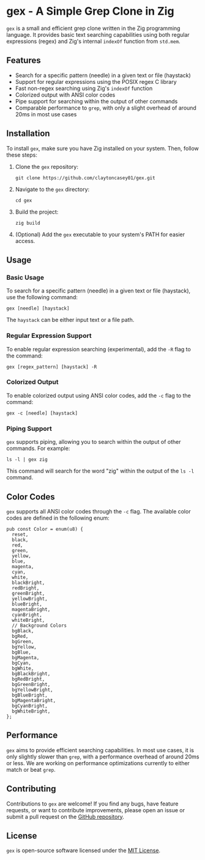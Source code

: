 # gex - A Simple Grep Clone in Zig

`gex` is a small and efficient grep clone written in the Zig programming language. It provides basic text searching capabilities using both regular expressions (regex) and Zig's internal `indexOf` function from `std.mem`.

## Features

- Search for a specific pattern (needle) in a given text or file (haystack)
- Support for regular expressions using the POSIX regex C library
- Fast non-regex searching using Zig's `indexOf` function
- Colorized output with ANSI color codes
- Pipe support for searching within the output of other commands
- Comparable performance to `grep`, with only a slight overhead of around 20ms in most use cases

## Installation

To install `gex`, make sure you have Zig installed on your system. Then, follow these steps:

1.  Clone the `gex` repository:

    `git clone https://github.com/claytoncasey01/gex.git`

2.  Navigate to the `gex` directory:

    `cd gex`

3.  Build the project:

    `zig build`

4.  (Optional) Add the `gex` executable to your system's PATH for easier access.

## Usage

### Basic Usage

To search for a specific pattern (needle) in a given text or file (haystack), use the following command:

`gex [needle] [haystack]`

The `haystack` can be either input text or a file path.

### Regular Expression Support

To enable regular expression searching (experimental), add the `-R` flag to the command:

`gex [regex_pattern] [haystack] -R`

### Colorized Output

To enable colorized output using ANSI color codes, add the `-c` flag to the command:

`gex -c [needle] [haystack]`

### Piping Support

`gex` supports piping, allowing you to search within the output of other commands. For example:

`ls -l | gex zig`

This command will search for the word "zig" within the output of the `ls -l` command.

## Color Codes

`gex` supports all ANSI color codes through the `-c` flag. The available color codes are defined in the following enum:

    pub const Color = enum(u8) {
      reset,
      black,
      red,
      green,
      yellow,
      blue,
      magenta,
      cyan,
      white,
      blackBright,
      redBright,
      greenBright,
      yellowBright,
      blueBright,
      magentaBright,
      cyanBright,
      whiteBright,
      // Background Colors
      bgBlack,
      bgRed,
      bgGreen,
      bgYellow,
      bgBlue,
      bgMagenta,
      bgCyan,
      bgWhite,
      bgBlackBright,
      bgRedBright,
      bgGreenBright,
      bgYellowBright,
      bgBlueBright,
      bgMagentaBright,
      bgCyanBright,
      bgWhiteBright,
    };

## Performance

`gex` aims to provide efficient searching capabilities. In most use cases, it is only slightly slower than `grep`, with a performance overhead of around 20ms or less. We are working on performance optimizations currently to either match or beat `grep`.

## Contributing

Contributions to `gex` are welcome! If you find any bugs, have feature requests, or want to contribute improvements, please open an issue or submit a pull request on the [GitHub repository](https://github.com/claytoncasey01/gex).

## License

`gex` is open-source software licensed under the [MIT License](https://opensource.org/licenses/MIT).

